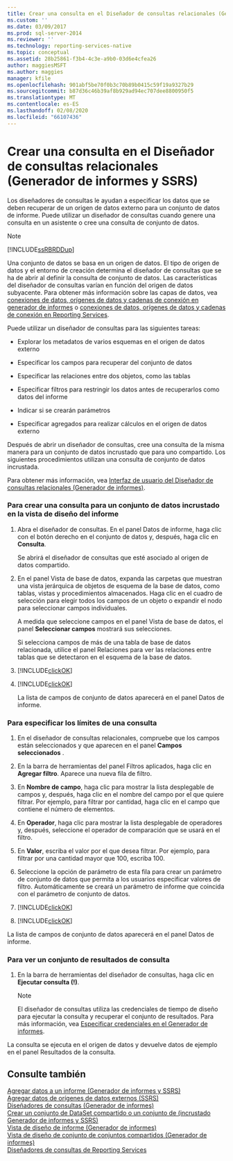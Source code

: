 ```yaml
---
title: Crear una consulta en el Diseñador de consultas relacionales (Generador de informes y SSRS) | Microsoft Docs
ms.custom: ''
ms.date: 03/09/2017
ms.prod: sql-server-2014
ms.reviewer: ''
ms.technology: reporting-services-native
ms.topic: conceptual
ms.assetid: 28b25861-f3b4-4c3e-a9b0-03d6e4cfea26
author: maggiesMSFT
ms.author: maggies
manager: kfile
ms.openlocfilehash: 901abf5be70f0b3c70b89b0415c59f19a9327b29
ms.sourcegitcommit: b87d36c46b39af8b929ad94ec707dee8800950f5
ms.translationtype: MT
ms.contentlocale: es-ES
ms.lasthandoff: 02/08/2020
ms.locfileid: "66107436"
---
```

# <a name="build-a-query-in-the-relational-query-designer-report-builder-and-ssrs"></a>Crear una consulta en el Diseñador de consultas relacionales (Generador de informes y SSRS)
  Los diseñadores de consultas le ayudan a especificar los datos que se deben recuperar de un origen de datos externo para un conjunto de datos de informe. Puede utilizar un diseñador de consultas cuando genere una consulta en un asistente o cree una consulta de conjunto de datos.  
  
> [!NOTE]  
>  [!INCLUDE[ssRBRDDup](../../includes/ssrbrddup-md.md)]  
  
 Una conjunto de datos se basa en un origen de datos. El tipo de origen de datos y el entorno de creación determina el diseñador de consultas que se ha de abrir al definir la consulta de conjunto de datos. Las características del diseñador de consultas varían en función del origen de datos subyacente. Para obtener más información sobre las capas de datos, vea [conexiones de datos, orígenes de datos y cadenas de conexión en generador de informes](../data-connections-data-sources-and-connection-strings-in-report-builder.md) o [conexiones de datos, orígenes de datos y cadenas de conexión en Reporting Services](../data-connections-data-sources-and-connection-strings-in-reporting-services.md).  
  
 Puede utilizar un diseñador de consultas para las siguientes tareas:  
  
-   Explorar los metadatos de varios esquemas en el origen de datos externo  
  
-   Especificar los campos para recuperar del conjunto de datos  
  
-   Especificar las relaciones entre dos objetos, como las tablas  
  
-   Especificar filtros para restringir los datos antes de recuperarlos como datos del informe  
  
-   Indicar si se crearán parámetros  
  
-   Especificar agregados para realizar cálculos en el origen de datos externo  
  
 Después de abrir un diseñador de consultas, cree una consulta de la misma manera para un conjunto de datos incrustado que para uno compartido. Los siguientes procedimientos utilizan una consulta de conjunto de datos incrustada.  
  
 Para obtener más información, vea [Interfaz de usuario del Diseñador de consultas relacionales &#40;Generador de informes&#41;](relational-query-designer-user-interface-report-builder.md).  
  
### <a name="to-build-a-query-for-an-embedded-dataset-in-report-design-view"></a>Para crear una consulta para un conjunto de datos incrustado en la vista de diseño del informe  
  
1.  Abra el diseñador de consultas. En el panel Datos de informe, haga clic con el botón derecho en el conjunto de datos y, después, haga clic en **Consulta**.  
  
     Se abrirá el diseñador de consultas que esté asociado al origen de datos compartido.  
  
2.  En el panel Vista de base de datos, expanda las carpetas que muestran una vista jerárquica de objetos de esquema de la base de datos, como tablas, vistas y procedimientos almacenados. Haga clic en el cuadro de selección para elegir todos los campos de un objeto o expandir el nodo para seleccionar campos individuales.  
  
     A medida que seleccione campos en el panel Vista de base de datos, el panel **Seleccionar campos** mostrará sus selecciones.  
  
     Si selecciona campos de más de una tabla de base de datos relacionada, utilice el panel Relaciones para ver las relaciones entre tablas que se detectaron en el esquema de la base de datos.  
  
3.  [!INCLUDE[clickOK](../../includes/clickok-md.md)]  
  
4.  [!INCLUDE[clickOK](../../includes/clickok-md.md)]  
  
     La lista de campos de conjunto de datos aparecerá en el panel Datos de informe.  
  
### <a name="to-specify-limits-for-a-query"></a>Para especificar los límites de una consulta  
  
1.  En el diseñador de consultas relacionales, compruebe que los campos están seleccionados y que aparecen en el panel **Campos seleccionados** .  
  
2.  En la barra de herramientas del panel Filtros aplicados, haga clic en **Agregar filtro**. Aparece una nueva fila de filtro.  
  
3.  En **Nombre de campo**, haga clic para mostrar la lista desplegable de campos y, después, haga clic en el nombre del campo por el que quiere filtrar. Por ejemplo, para filtrar por cantidad, haga clic en el campo que contiene el número de elementos.  
  
4.  En **Operador**, haga clic para mostrar la lista desplegable de operadores y, después, seleccione el operador de comparación que se usará en el filtro.  
  
5.  En **Valor**, escriba el valor por el que desea filtrar. Por ejemplo, para filtrar por una cantidad mayor que 100, escriba 100.  
  
6.  Seleccione la opción de parámetro de esta fila para crear un parámetro de conjunto de datos que permita a los usuarios especificar valores de filtro. Automáticamente se creará un parámetro de informe que coincida con el parámetro de conjunto de datos.  
  
7.  [!INCLUDE[clickOK](../../includes/clickok-md.md)]  
  
8.  [!INCLUDE[clickOK](../../includes/clickok-md.md)]  
  
 La lista de campos de conjunto de datos aparecerá en el panel Datos de informe.  
  
### <a name="to-view-a-query-result-set"></a>Para ver un conjunto de resultados de consulta  
  
1.  En la barra de herramientas del diseñador de consultas, haga clic en **Ejecutar consulta (!)**.  
  
    > [!NOTE]  
    >  El diseñador de consultas utiliza las credenciales de tiempo de diseño para ejecutar la consulta y recuperar el conjunto de resultados. Para más información, vea [Especificar credenciales en el Generador de informes](../specify-credentials-in-report-builder.md).  
  
 La consulta se ejecuta en el origen de datos y devuelve datos de ejemplo en el panel Resultados de la consulta.  
  
## <a name="see-also"></a>Consulte también  
 [Agregar datos a un informe &#40;Generador de informes y SSRS&#41;](report-datasets-ssrs.md)   
 [Agregar datos de orígenes de datos externos &#40;SSRS&#41;](add-data-from-external-data-sources-ssrs.md)   
 [Diseñadores de consultas &#40;Generador de informes&#41;](../query-designers-report-builder.md)   
 [Crear un conjunto de DataSet compartido o un conjunto de &#40;incrustado Generador de informes y SSRS&#41;](create-a-shared-dataset-or-embedded-dataset-report-builder-and-ssrs.md)   
 [Vista de diseño de informe &#40;Generador de informes&#41;](../report-builder/report-design-view-report-builder.md)   
 [Vista de diseño de conjunto de conjuntos compartidos &#40;Generador de informes&#41;](../report-builder/shared-dataset-design-view-report-builder.md)   
 [Diseñadores de consultas de Reporting Services](../reporting-services-query-designers.md)  
  
  
